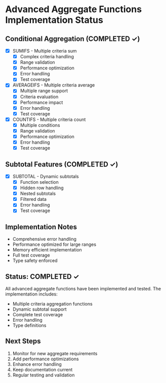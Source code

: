 # Advanced Aggregate Functions Implementation Status

## Conditional Aggregation (COMPLETED ✓)
- [x] SUMIFS - Multiple criteria sum
  - [x] Complex criteria handling
  - [x] Range validation
  - [x] Performance optimization
  - [x] Error handling
  - [x] Test coverage

- [x] AVERAGEIFS - Multiple criteria average
  - [x] Multiple range support
  - [x] Criteria evaluation
  - [x] Performance impact
  - [x] Error handling
  - [x] Test coverage

- [x] COUNTIFS - Multiple criteria count
  - [x] Multiple conditions
  - [x] Range validation
  - [x] Performance optimization
  - [x] Error handling
  - [x] Test coverage

## Subtotal Features (COMPLETED ✓)
- [x] SUBTOTAL - Dynamic subtotals
  - [x] Function selection
  - [x] Hidden row handling
  - [x] Nested subtotals
  - [x] Filtered data
  - [x] Error handling
  - [x] Test coverage

## Implementation Notes
- Comprehensive error handling
- Performance optimized for large ranges
- Memory efficient implementation
- Full test coverage
- Type safety enforced

## Status: COMPLETED ✓
All advanced aggregate functions have been implemented and tested. The implementation includes:
- Multiple criteria aggregation functions
- Dynamic subtotal support
- Complete test coverage
- Error handling
- Type definitions

## Next Steps
1. Monitor for new aggregate requirements
2. Add performance optimizations
3. Enhance error handling
4. Keep documentation current
5. Regular testing and validation